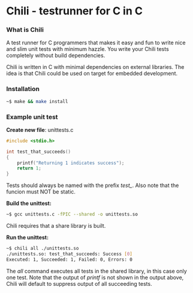 
# Chili - testrunner for C in C

### What is Chili
A test runner for C programmers that makes it easy and fun to write nice
and slim unit tests with minimum hazzle. You write your Chili tests
completely without build dependencies.

Chili is written in C with minimal dependencies on external libraries.
The idea is that Chili could be used on target for embedded development.

### Installation
```bash
~$ make && make install
```
### Example unit test
**Create new file**: unittests.c

```C
#include <stdio.h>

int test_that_succeeds()
{
    printf("Returning 1 indicates success");
    return 1;
}
```
Tests should always be named with the prefix *test_*. Also note
that the funcion must NOT be static.

**Build the unittest:**
```bash
~$ gcc unittests.c -fPIC --shared -o unittests.so
```
Chili requires that a share library is built.

**Run the unittest:**
```bash
~$ chili all ./unittests.so
./unittests.so: test_that_succeeds: Success [0]
Executed: 1, Succeeded: 1, Failed: 0, Errors: 0
```
The *all* command executes all tests in the shared library,
in this case only one test. 
Note that the output of *printf* is not shown in the output above, 
Chili will default to suppress output of all succeeding tests.
